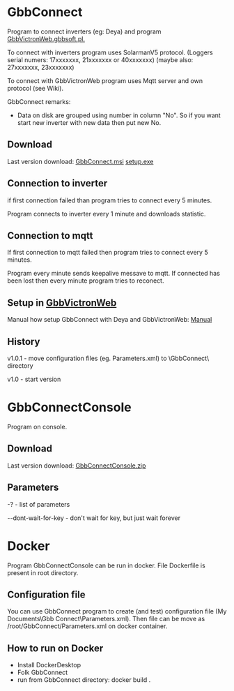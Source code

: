 # GbbConnect

Program to connect inverters (eg: Deya) and program [GbbVictronWeb.gbbsoft.pl.](https://gbbvictronweb.gbbsoft.pl/)

To connect with inverters program uses SolarmanV5 protocol. (Loggers serial numers: 17xxxxxxx, 21xxxxxxx or 40xxxxxxx) (maybe also: 27xxxxxxx, 23xxxxxxx)

To connect with GbbVictronWeb program uses Mqtt server and own protocol (see Wiki).

GbbConnect remarks:
- Data on disk are grouped using number in column "No". So if you want start new inverter with new data then put new No.

## Download

Last version download: [GbbConnect.msi](http://www.gbbsoft.pl/!download/GbbConnect/GbbConnectSetup.msi) [setup.exe](http://www.gbbsoft.pl/!download/GbbConnect/setup.exe)

## Connection to inverter

if first connection failed than program tries to connect every 5 minutes.

Program connects to inverter every 1 minute and downloads statistic.

## Connection to mqtt

If first connection to mqtt failed then program tries to connect every 5 minutes.

Program every minute sends keepalive messave to mqtt. If connected has been lost then every minute program tries to reconect.

## Setup in [GbbVictronWeb](https://gbbvictronweb.gbbsoft.pl/)

Manual how setup GbbConnect with Deya and GbbVictronWeb: [Manual](https://gbbvictronweb.gbbsoft.pl/Manual?Filters.Id=8)

## History

v1.0.1 - move configuration files (eg. Parameters.xml) to <MyDocuments>\GbbConnect\ directory

v1.0 - start version

# GbbConnectConsole

Program on console.

## Download

Last version download: [GbbConnectConsole.zip](http://www.gbbsoft.pl/!download/GbbConnect/GbbConnectConsole.zip)

## Parameters

-? - list of parameters

--dont-wait-for-key -  don't wait for key, but just wait forever

# Docker

Program GbbConnectConsole can be run in docker. File Dockerfile is present in root directory.

## Configuration file

You can use GbbConnect program to create (and test) configuration file (My Documents\Gbb Connect\Parameters.xml). Then file can be move as /root/GbbConnect/Parameters.xml on docker container.

## How to run on Docker

- Install DockerDesktop
- Folk GbbConnect
- run from GbbConnect directory: docker build .
